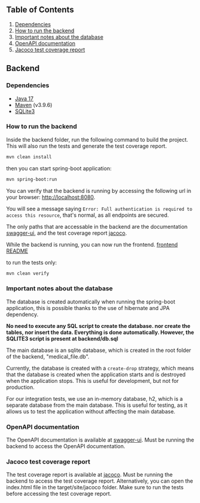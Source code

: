 ## Table of Contents

1. [Dependencies](#dependencies)
2. [How to run the backend](#how-to-run-the-backend)
3. [Important notes about the database](#important-notes-about-the-database)
4. [OpenAPI documentation](#openapi-documentation)
5. [Jacoco test coverage report](#jacoco-test-coverage-report)

## Backend

### Dependencies

- [Java 17](https://www.oracle.com/java/technologies/javase/jdk17-archive-downloads.html)
- [Maven](https://maven.apache.org/download.cgi) (v3.9.6)
- [SQLite3](https://www.sqlite.org/download.html)

### How to run the backend

Inside the backend folder, run the following command to build the project.
This will also run the tests and generate the test coverage report.
```sh
mvn clean install
```

then you can start spring-boot application:
```sh
mvn spring-boot:run
```

You can verify that the backend is running by accessing the following url in your browser: [http://localhost:8080](http://localhost:8080).

You will see a message saying `Error: Full authentication is required to access this resource`, that's normal, as all endpoints are secured.

The only paths that are accessable in the backend are the documentation [swagger-ui](http://localhost:8080/swagger-ui/index.html), and the test coverage report [jacoco](http://localhost:8080/jacoco/index.html).

While the backend is running, you can now run the frontend. [frontend README](../frontend/README.md)

to run the tests only:
```sh
mvn clean verify
```

### Important notes about the database

The database is created automatically when running the spring-boot application, this is possible thanks to the use of hibernate and JPA dependency.

**No need to execute any SQL script to create the database. nor create the tables, nor insert the data. Everything is done automatically. However, the SQLITE3 script is present at backend/db.sql**

The main database is an sqlite database, which is created in the root folder of the backend, "medical_file.db".

Currently, the database is created with a `create-drop` strategy, which means that the database is created when the application starts and is destroyed when the application stops. This is useful for development, but not for production.

For our integration tests, we use an in-memory database, h2, which is a separate database from the main database. This is useful for testing, as it allows us to test the application without affecting the main database.

### OpenAPI documentation

The OpenAPI documentation is available at [swagger-ui](http://localhost:8080/swagger-ui/index.html).
Must be running the backend to access the OpenAPI documentation.

### Jacoco test coverage report

The test coverage report is available at [jacoco](http://localhost:8080/jacoco/index.html).
Must be running the backend to access the test coverage report.
Alternatively, you can open the index.html file in the target/site/jacoco folder.
Make sure to run the tests before accessing the test coverage report.
